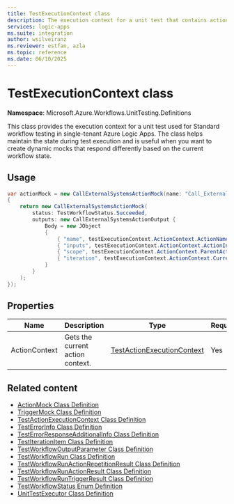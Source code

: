 ```yaml
---
title: TestExecutionContext class
description: The execution context for a unit test that contains action execution details.
services: logic-apps
ms.suite: integration
author: wsilveiranz
ms.reviewer: estfan, azla
ms.topic: reference
ms.date: 06/10/2025
---
```


# TestExecutionContext class

**Namespace**: Microsoft.Azure.Workflows.UnitTesting.Definitions

This class provides the execution context for a unit test used for Standard workflow testing in single-tenant Azure Logic Apps. The class helps maintain the state during test execution and is useful when you want to create dynamic mocks that respond differently based on the current workflow state.

## Usage

```C#
var actionMock = new CallExternalSystemsActionMock(name: "Call_External_Systems", onGetActionMock: (testExecutionContext) =>
{
    return new CallExternalSystemsActionMock(
        status: TestWorkflowStatus.Succeeded,
        outputs: new CallExternalSystemsActionOutput {
            Body = new JObject
            {
                { "name", testExecutionContext.ActionContext.ActionName },
                { "inputs", testExecutionContext.ActionContext.ActionInputs },
                { "scope", testExecutionContext.ActionContext.ParentActionName },
                { "iteration", testExecutionContext.ActionContext.CurrentIterationInput.Index }
            }
        }
    );
});
```

## Properties

|Name|Description|Type|Required|
|---|---|---|---|
|ActionContext|Gets the current action context.|[TestActionExecutionContext](test-action-execution-context-class-definition.md)|Yes|

## Related content

- [ActionMock Class Definition](action-mock-class-definition.md)
- [TriggerMock Class Definition](trigger-mock-class-definition.md)
- [TestActionExecutionContext Class Definition](test-action-execution-context-class-definition.md)
- [TestErrorInfo Class Definition](test-error-info-class-definition.md)
- [TestErrorResponseAdditionalInfo Class Definition](test-error-response-additional-info-class-definition.md)
- [TestIterationItem Class Definition](test-iteration-item-class-definition.md)
- [TestWorkflowOutputParameter Class Definition](test-workflow-output-parameter-class-definition.md)
- [TestWorkflowRun Class Definition](test-workflow-run-class-definition.md)
- [TestWorkflowRunActionRepetitionResult Class Definition](test-workflow-run-action-repetition-result-class-definition.md)
- [TestWorkflowRunActionResult Class Definition](test-workflow-run-action-result-class-definition.md)
- [TestWorkflowRunTriggerResult Class Definition](test-workflow-run-trigger-result-class-definition.md)
- [TestWorkflowStatus Enum Definition](test-workflow-status-enum-definition.md)
- [UnitTestExecutor Class Definition](unit-test-executor-class-definition.md)
